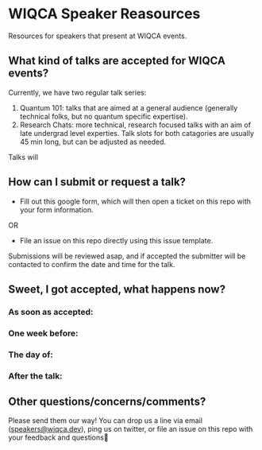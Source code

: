 # WIQCA Speaker Reasources
Resources for speakers that present at WIQCA events.

## What kind of talks are accepted for WIQCA events?
Currently, we have two regular talk series:
1. Quantum 101: talks that are aimed at a general audience (generally technical folks, but no quantum specific expertise).
2. Research Chats: more technical, research focused talks with an aim of late undergrad level experties.
Talk slots for both catagories are usually 45 min long, but can be adjusted as needed.

Talks will 

## How can I submit or request a talk?

- Fill out this google form, which will then open a ticket on this repo with your form information.

OR

- File an issue on this repo directly using this issue template.

Submissions will be reviewed asap, and if accepted the submitter will be contacted to confirm the date and time for the talk.


## Sweet, I got accepted, what happens now?

### As soon as accepted:
### One week before:
### The day of:
### After the talk:

## Other questions/concerns/comments?
Please send them our way! You can drop us a line via email (speakers@wiqca.dev), ping us on twitter, or file an issue on this repo with your feedback and questions💖
